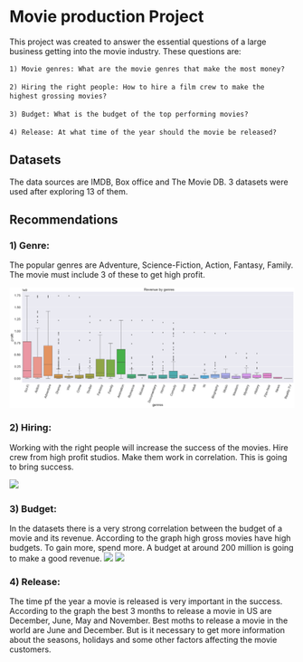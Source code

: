  # Movie production Project 
 
 This project was created to answer the essential questions of a large business getting into the movie industry. These questions are:
 
    1) Movie genres: What are the movie genres that make the most money?

    2) Hiring the right people: How to hire a film crew to make the highest grossing movies?

    3) Budget: What is the budget of the top performing movies?

    4) Release: At what time of the year should the movie be released?
    
 
  ## Datasets
 
 The data sources are IMDB, Box office and The Movie DB. 3 datasets were used after exploring 13 of them.
 
 
 
 ## Recommendations
 
 ### 1) Genre:
 
 The popular genres are Adventure, Science-Fiction, Action, Fantasy, Family. The movie must include 3 of these to get high profit.
 

 
 <img src="images/genre.png" >
 

 ### 2) Hiring: 
 
 Working with the right people will increase the success of the movies. Hire crew from high profit studios. Make them work in correlation. This is going to bring success.
 
 <img src="images/studios.png" >
 
 ### 3) Budget:
 
 In the datasets there is a very strong correlation between the budget of a movie and its revenue. According to the graph high gross movies have high budgets. To gain more, spend more. A budget at around 200 million is going to make a good revenue.
 <img src="images/worldwide.png" width=500 >
 <img src="images/domestic.png" width=500 >
 
 
 ### 4) Release:
 
 The time pf the year a movie is released is very important in the success. According to the graph the best 3 months to release a movie in US are December, June, May and November. Best moths to release a movie in the world are June and December. But is it necessary to get more information about the seasons, holidays and some other factors affecting the movie customers.
 
 